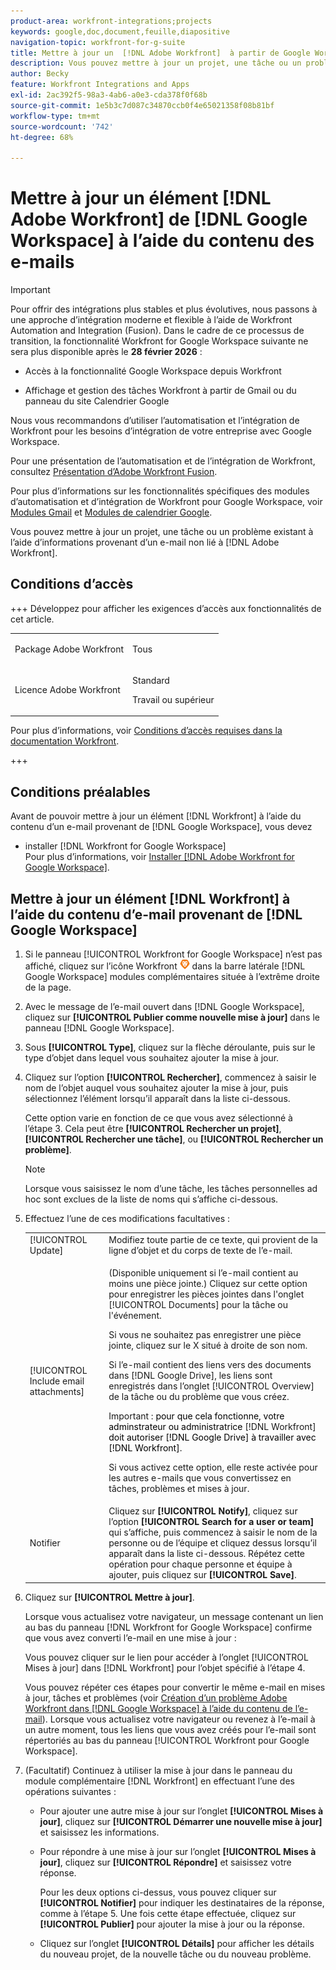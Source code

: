 ```yaml
---
product-area: workfront-integrations;projects
keywords: google,doc,document,feuille,diapositive
navigation-topic: workfront-for-g-suite
title: Mettre à jour un  [!DNL Adobe Workfront]  à partir de Google Workspace à l’aide du contenu d’un e-mail
description: Vous pouvez mettre à jour un projet, une tâche ou un problème existant à l’aide d’informations provenant d’un e-mail non lié à Adobe Workfront.
author: Becky
feature: Workfront Integrations and Apps
exl-id: 2ac392f5-98a3-4ab6-a0e3-cda378f0f68b
source-git-commit: 1e5b3c7d087c34870ccb0f4e65021358f08b81bf
workflow-type: tm+mt
source-wordcount: '742'
ht-degree: 68%

---
```


# Mettre à jour un élément [!DNL Adobe Workfront] de [!DNL Google Workspace] à l’aide du contenu des e-mails

>[!IMPORTANT]
>
>Pour offrir des intégrations plus stables et plus évolutives, nous passons à une approche d’intégration moderne et flexible à l’aide de Workfront Automation and Integration (Fusion). Dans le cadre de ce processus de transition, la fonctionnalité Workfront for Google Workspace suivante ne sera plus disponible après le **28 février 2026** :
>
>* Accès à la fonctionnalité Google Workspace depuis Workfront
>
>* Affichage et gestion des tâches Workfront à partir de Gmail ou du panneau du site Calendrier Google
>
>Nous vous recommandons d’utiliser l’automatisation et l’intégration de Workfront pour les besoins d’intégration de votre entreprise avec Google Workspace.
>
>Pour une présentation de l’automatisation et de l’intégration de Workfront, consultez [Présentation d’Adobe Workfront Fusion](https://experienceleague.adobe.com/fr/docs/workfront-fusion/using/get-started-with-fusion/understand-workfront-fusion/workfront-fusion-overview).
>
>Pour plus d’informations sur les fonctionnalités spécifiques des modules d’automatisation et d’intégration de Workfront pour Google Workspace, voir [Modules Gmail](https://experienceleague.adobe.com/fr/docs/workfront-fusion/using/references/apps-and-their-modules/third-party-app-connectors/gmail-modules) et [Modules de calendrier Google](https://experienceleague.adobe.com/fr/docs/workfront-fusion/using/references/apps-and-their-modules/third-party-app-connectors/google-calendar-modules).

Vous pouvez mettre à jour un projet, une tâche ou un problème existant à l’aide d’informations provenant d’un e-mail non lié à [!DNL Adobe Workfront].

## Conditions d’accès

+++ Développez pour afficher les exigences d’accès aux fonctionnalités de cet article.

<table style="table-layout:auto"> 
 <col> 
 <col> 
 <tbody> 
  <tr> 
   <td role="rowheader">Package Adobe Workfront</td> 
   <td> <p>Tous</p> </td> 
  </tr> 
  <tr> 
   <td role="rowheader">Licence Adobe Workfront</td> 
   <td> <p>Standard</p><p>Travail ou supérieur</p>
  </tr> 
 </tbody> 
</table>

Pour plus d’informations, voir [Conditions d’accès requises dans la documentation Workfront](/help/quicksilver/administration-and-setup/add-users/access-levels-and-object-permissions/access-level-requirements-in-documentation.md).

+++

## Conditions préalables

Avant de pouvoir mettre à jour un élément [!DNL Workfront] à l’aide du contenu d’un e-mail provenant de [!DNL Google Workspace], vous devez

* installer [!DNL Workfront for Google Workspace]\
   Pour plus d’informations, voir [Installer  [!DNL Adobe Workfront for Google Workspace]](../../workfront-integrations-and-apps/workfront-for-g-suite/install-workfront-for-gsuite.md).

## Mettre à jour un élément [!DNL Workfront] à l’aide du contenu d’e-mail provenant de [!DNL Google Workspace]

1. Si le panneau [!UICONTROL Workfront for Google Workspace] n’est pas affiché, cliquez sur l’icône Workfront ![Workfront](assets/wf-lion-icon.png) dans la barre latérale [!DNL Google Workspace] modules complémentaires située à l’extrême droite de la page.
1. Avec le message de l’e-mail ouvert dans [!DNL Google Workspace], cliquez sur **[!UICONTROL Publier comme nouvelle mise à jour]** dans le panneau [!DNL Google Workspace].
1. Sous **[!UICONTROL Type]**, cliquez sur la flèche déroulante, puis sur le type d’objet dans lequel vous souhaitez ajouter la mise à jour.
1. Cliquez sur l’option **[!UICONTROL Rechercher]**, commencez à saisir le nom de l’objet auquel vous souhaitez ajouter la mise à jour, puis sélectionnez l’élément lorsqu’il apparaît dans la liste ci-dessous.

   Cette option varie en fonction de ce que vous avez sélectionné à l’étape 3. Cela peut être **[!UICONTROL Rechercher un projet]**, **[!UICONTROL Rechercher une tâche]**, ou **[!UICONTROL Rechercher un problème]**.

   >[!NOTE]
   >
   >Lorsque vous saisissez le nom d’une tâche, les tâches personnelles ad hoc sont exclues de la liste de noms qui s’affiche ci-dessous.

1. Effectuez l’une de ces modifications facultatives :

   <table style="table-layout:auto"> 
    <col> 
    <col> 
    <tbody> 
     <tr> 
      <td role="rowheader">[!UICONTROL Update]</td> 
      <td>Modifiez toute partie de ce texte, qui provient de la ligne d’objet et du corps de texte de l’e-mail.</td> 
     </tr> 
     <tr data-mc-conditions=""> 
      <td role="rowheader">[!UICONTROL Include email attachments]</td> 
      <td><p>(Disponible uniquement si l’e-mail contient au moins une pièce jointe.) Cliquez sur cette option pour enregistrer les pièces jointes dans l'onglet [!UICONTROL Documents] pour la tâche ou l'événement. </p><p>Si vous ne souhaitez pas enregistrer une pièce jointe, cliquez sur le X situé à droite de son nom. </p><p>Si l’e-mail contient des liens vers des documents dans [!DNL Google Drive], les liens sont enregistrés dans l’onglet [!UICONTROL Overview] de la tâche ou du problème que vous créez. </p><p>Important : <span style="color: #ff1493;"><span style="color: #000000;">pour que cela fonctionne, votre adminstrateur ou administratrice </span></span>[!DNL Workfront]<span style="color: #ff1493;"><span style="color: #000000;"> doit autoriser [!DNL Google Drive] à travailler avec [!DNL Workfront]</span></span>.</p>
      <p>Si vous activez cette option, elle reste activée pour les autres e-mails que vous convertissez en tâches, problèmes et mises à jour.</p></td> 
     </tr> 
     <tr data-mc-conditions=""> 
      <td role="rowheader">Notifier </td> 
      <td>Cliquez sur <strong>[!UICONTROL Notify]</strong>, cliquez sur l’option <strong>[!UICONTROL Search for a user or team]</strong> qui s’affiche, puis commencez à saisir le nom de la personne ou de l’équipe et cliquez dessus lorsqu’il apparaît dans la liste ci-dessous. Répétez cette opération pour chaque personne et équipe à ajouter, puis cliquez sur <strong>[!UICONTROL Save]</strong>.</td> 
     </tr> 
    </tbody> 
   </table>

1. Cliquez sur **[!UICONTROL Mettre à jour]**.

   Lorsque vous actualisez votre navigateur, un message contenant un lien au bas du panneau [!DNL Workfront for Google Workspace] confirme que vous avez converti l’e-mail en une mise à jour :

   Vous pouvez cliquer sur le lien pour accéder à l’onglet [!UICONTROL Mises à jour] dans [!DNL Workfront] pour l’objet spécifié à l’étape 4.

   Vous pouvez répéter ces étapes pour convertir le même e-mail en mises à jour, tâches et problèmes (voir [Création d’un problème Adobe Workfront dans [!DNL Google Workspace] à l’aide du contenu de l’e-mail](../../workfront-integrations-and-apps/workfront-for-g-suite/create-wf-issue-in-g-suite-using-email-content.md)). Lorsque vous actualisez votre navigateur ou revenez à l’e-mail à un autre moment, tous les liens que vous avez créés pour l’e-mail sont répertoriés au bas du panneau [!UICONTROL Workfront pour Google Workspace].

1. (Facultatif) Continuez à utiliser la mise à jour dans le panneau du module complémentaire [!DNL Workfront] en effectuant l’une des opérations suivantes :

   * Pour ajouter une autre mise à jour sur l’onglet **[!UICONTROL Mises à jour]**, cliquez sur **[!UICONTROL Démarrer une nouvelle mise à jour]** et saisissez les informations.

   * Pour répondre à une mise à jour sur l’onglet **[!UICONTROL Mises à jour]**, cliquez sur **[!UICONTROL Répondre]** et saisissez votre réponse.

     Pour les deux options ci-dessus, vous pouvez cliquer sur **[!UICONTROL Notifier]** pour indiquer les destinataires de la réponse, comme à l’étape 5. Une fois cette étape effectuée, cliquez sur **[!UICONTROL Publier]** pour ajouter la mise à jour ou la réponse.

   * Cliquez sur l’onglet **[!UICONTROL Détails]** pour afficher les détails du nouveau projet, de la nouvelle tâche ou du nouveau problème.
